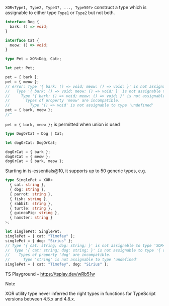 `XOR<Type1, Type2, Type3?, ..., Type50?>` construct a type which is assignable to either type `Type1` or `Type2` but not
both.

```ts
interface Dog {
  bark: () => void;
}

interface Cat {
  meow: () => void;
}

type Pet = XOR<Dog, Cat>;

let pet: Pet;

pet = { bark };
pet = { meow };
// error: Type '{ bark: () => void; meow: () => void; }' is not assignable to type '(Without<Dog, Cat> & Cat) | (Without<Cat, Dog> & Dog)'.
//   Type '{ bark: () => void; meow: () => void; }' is not assignable to type 'Without<Cat, Dog> & Dog'.
//     Type '{ bark: () => void; meow: () => void; }' is not assignable to type 'Without<Cat, Dog>'.
//       Types of property 'meow' are incompatible.
//         Type '() => void' is not assignable to type 'undefined'
pet = { bark, meow };
//^
```

`pet = { bark, meow };` is permitted when union is used

```ts
type DogOrCat = Dog | Cat;

let dogOrCat: DogOrCat;

dogOrCat = { bark };
dogOrCat = { meow };
dogOrCat = { bark, meow };
```

Starting in ts-essentials@10, it supports up to 50 generic types, e.g.

```ts
type SinglePet = XOR<
  { cat: string },
  { dog: string },
  { parrot: string },
  { fish: string },
  { rabbit: string },
  { turtle: string },
  { guineaPig: string },
  { hamster: string }
>;

let singlePet: SinglePet;
singlePet = { cat: "Timofey" };
singlePet = { dog: "Sirius" };
// Type '{ cat: string; dog: string; }' is not assignable to type 'XOR<{ cat: string; }, { dog: string; }, { parrot: string; }, { fish: string; }, { rabbit: string; }, { turtle: string; }, { guineaPig: string; }, { hamster: string; }, unknown, unknown, unknown, unknown, unknown, unknown, unknown, unknown, unknown, unknown, unknown, unknown, unknown, unknown, unknown, ... 26 more .....'.
//  Type '{ cat: string; dog: string; }' is not assignable to type '{ dog?: undefined; parrot?: undefined; fish?: undefined; rabbit?: undefined; turtle?: undefined; guineaPig?: undefined; hamster?: undefined; cat?: undefined; }'.
//    Types of property 'dog' are incompatible.
//      Type 'string' is not assignable to type 'undefined'
singlePet = { cat: "Timofey", dog: "Sirius" };
```

TS Playground – https://tsplay.dev/wRb51w

> [!NOTE]  
> XOR utility type never inferred the right types in functions for TypeScript
> versions between 4.5.x and 4.8.x.
